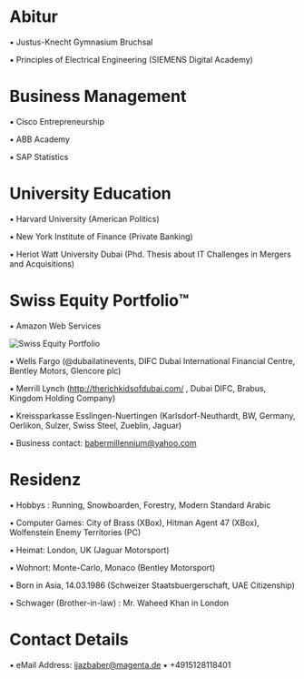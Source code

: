 # Abitur

▪︎ Justus-Knecht Gymnasium Bruchsal

▪︎ Principles of Electrical Engineering (SIEMENS Digital Academy)

# Business Management

▪︎ Cisco Entrepreneurship

▪︎ ABB Academy

▪︎ SAP Statistics 

# University Education 

▪︎ Harvard University (American Politics)

▪︎ New York Institute of Finance (Private Banking)

▪︎ Heriot Watt University Dubai (Phd. Thesis about IT Challenges in Mergers and Acquisitions)

# Swiss Equity Portfolio™️

▪︎ Amazon Web Services 

![Swiss Equity Portfolio](https://user-images.githubusercontent.com/95079463/160344274-85d86ad3-b3f5-4852-836c-09f5bb1e9170.png)

▪︎ Wells Fargo (@dubailatinevents, DIFC Dubai International Financial Centre, Bentley Motors, Glencore plc)

▪︎ Merrill Lynch (http://therichkidsofdubai.com/ , Dubai DIFC, Brabus, Kingdom Holding Company) 

▪︎ Kreissparkasse Esslingen-Nuertingen (Karlsdorf-Neuthardt, BW, Germany, Oerlikon, Sulzer, Swiss Steel, Zueblin, Jaguar)

▪︎ Business contact: babermillennium@yahoo.com

# Residenz 

▪︎ Hobbys : Running, Snowboarden, Forestry, Modern Standard Arabic

▪︎ Computer Games: City of Brass (XBox), Hitman Agent 47 (XBox), Wolfenstein Enemy Territories (PC)

▪︎ Heimat: London, UK (Jaguar Motorsport)

▪︎ Wohnort: Monte-Carlo, Monaco (Bentley Motorsport)

▪︎ Born in Asia, 14.03.1986  (Schweizer Staatsbuergerschaft, UAE Citizenship)

▪︎ Schwager (Brother-in-law) : Mr. Waheed Khan in London 

# Contact Details 

▪︎ eMail Address: ijazbaber@magenta.de ▪︎ +4915128118401 



